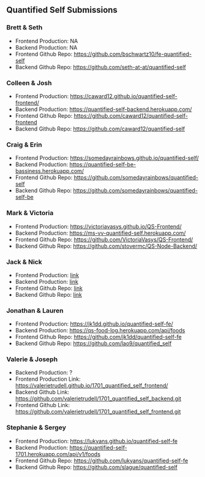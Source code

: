 ## Quantified Self Submissions

### Brett & Seth

* Frontend Production: NA
* Backend Production: NA
* Frontend Github Repo: https://github.com/bschwartz10/fe-quantified-self
* Backend Github Repo: https://github.com/seth-at-at/quantified-self

### Colleen & Josh

* Frontend Production: https://caward12.github.io/quantified-self-frontend/
* Backend Production: https://quantified-self-backend.herokuapp.com/
* Frontend Github Repo: https://github.com/caward12/quantified-self-frontend
* Backend Github Repo: https://github.com/caward12/quantified-self

### Craig & Erin

* Frontend Production: https://somedayrainbows.github.io/quantified-self/
* Backend Production: https://quantified-self-be-bassiness.herokuapp.com/
* Frontend Github Repo: https://github.com/somedayrainbows/quantified-self
* Backend Github Repo: https://github.com/somedayrainbows/quantified-self-be

### Mark & Victoria

* Frontend Production: https://victoriavasys.github.io/QS-Frontend/
* Backend Production: https://ms-vv-quantified-self.herokuapp.com/
* Frontend Github Repo: https://github.com/VictoriaVasys/QS-Frontend/
* Backend Github Repo: https://github.com/stovermc/QS-Node-Backend/

### Jack & Nick

* Frontend Production: [link](https://jwpincus.github.io)
* Backend Production: [link](https://ancient-reef-88532.herokuapp.com)
* Frontend Github Repo: [link](https://github.com/jwpincus/quantified-self-back-end)
* Backend Github Repo: [link](https://github.com/jwpincus/quantified-self)

### Jonathan & Lauren

* Frontend Production: https://jk1dd.github.io/quantified-self-fe/
* Backend Production: https://qs-food-log.herokuapp.com/api/foods
* Frontend Github Repo: https://github.com/jk1dd/quantified-self-fe
* Backend Github Repo: https://github.com/lao9/quantified_self

### Valerie & Joseph

* Backend Production: ?
* Frontend Production Link: https://valerietrudell.github.io/1701_quantified_self_frontend/
* Backend Github Link: https://github.com/valerietrudell/1701_quantified_self_backend.git
* Frontend Github Link: https://github.com/valerietrudell/1701_quantified_self_frontend.git


### Stephanie & Sergey

* Frontend Production: https://lukyans.github.io/quantified-self-fe
* Backend Production: https://quantified-self-1701.herokuapp.com/api/v1/foods
* Frontend Github Repo: https://github.com/lukyans/quantified-self-fe
* Backend Github Repo: https://github.com/slague/quantified-self

